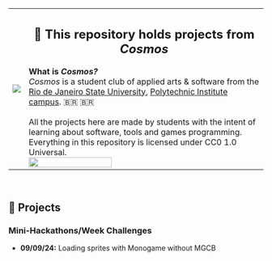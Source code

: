 <table>
  <tr>
    <td>
      <div height="50%">
        <img src="https://github.com/user-attachments/assets/b2ddc223-dacd-423e-ad94-20e7ebeb4bcf">
      </div>
    </td>
    <td>
      <div height="50%" valign="top">
        <h2 align="center">🌌 This repository holds projects from <i>Cosmos</i></h2>
        <b>What is <i>Cosmos?</i></b>
        <br>
        <a><i>Cosmos</i> is a student club of applied arts &amp; software from the <a href="https://uerj.br">Rio de Janeiro State University</a>, <a href="https://iprj.uerj.br">Polytechnic Institute campus</a>. 🇧🇷 🇧🇷</a>
        <br>
        <br>
        <a>All the projects here are made by students with the intent of learning about software, tools and games programming.</a>
        <a>Everything in this repository is licensed under CC0 1.0 Universal.</a>
        <br>
        <img src="https://github.com/user-attachments/assets/8807dbab-54ba-4d73-a2d8-f10fca9391d6" align="center" height="60%">
      </div>
    </td>
  </tr>
</table>

<br>

<h2>🚧 Projects</h2>

<h3>Mini-Hackathons/Week Challenges</h2>
<ul>
  <li><b>09/09/24:</b> Loading sprites with Monogame without MGCB</li>
</ul>


